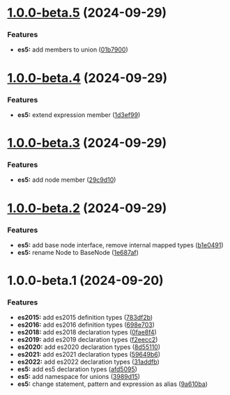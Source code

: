 # [1.0.0-beta.5](https://github.com/TomokiMiyauci/estree/compare/1.0.0-beta.4...1.0.0-beta.5) (2024-09-29)


### Features

* **es5:** add members to union ([01b7900](https://github.com/TomokiMiyauci/estree/commit/01b7900e77a4b8b5fc2e08c48f8d5e64b508a783))

# [1.0.0-beta.4](https://github.com/TomokiMiyauci/estree/compare/1.0.0-beta.3...1.0.0-beta.4) (2024-09-29)


### Features

* **es5:** extend expression member ([1d3ef99](https://github.com/TomokiMiyauci/estree/commit/1d3ef99206d23ddd8144f100d10e7d9c1a591433))

# [1.0.0-beta.3](https://github.com/TomokiMiyauci/estree/compare/1.0.0-beta.2...1.0.0-beta.3) (2024-09-29)


### Features

* **es5:** add node member ([29c9d10](https://github.com/TomokiMiyauci/estree/commit/29c9d10ad4e8429bbc2186d405fb8cf60688e94a))

# [1.0.0-beta.2](https://github.com/TomokiMiyauci/estree/compare/1.0.0-beta.1...1.0.0-beta.2) (2024-09-29)


### Features

* **es5:** add base node interface, remove internal mapped types ([b1e0491](https://github.com/TomokiMiyauci/estree/commit/b1e04916963995ec3a0451a2775cab37722945be))
* **es5:** rename Node to BaseNode ([1e687af](https://github.com/TomokiMiyauci/estree/commit/1e687afb77cf52bb3f16027dc6fe9768c24df29f))

# 1.0.0-beta.1 (2024-09-20)


### Features

* **es2015:** add es2015 definition types ([783df2b](https://github.com/TomokiMiyauci/estree/commit/783df2be7e412b87da39dfc659c7ece78e7fc0d1))
* **es2016:** add es2016 definition types ([698e703](https://github.com/TomokiMiyauci/estree/commit/698e703dadf4c0cce153a89b07b9144424c0abf1))
* **es2018:** add es2018 declaration types ([0fae8f4](https://github.com/TomokiMiyauci/estree/commit/0fae8f4daa82354ebd03fc2afd533db7274f5290))
* **es2019:** add es2019 declaration types ([f2eecc2](https://github.com/TomokiMiyauci/estree/commit/f2eecc20e184c92a449fd872657121ac1485a4cd))
* **es2020:** add es2020 declaration types ([8d55110](https://github.com/TomokiMiyauci/estree/commit/8d551108209db4e801c20cd4f483302d5fe5e9b4))
* **es2021:** add es2021 declaration types ([59649b6](https://github.com/TomokiMiyauci/estree/commit/59649b6a764737989ec09a30bcb9711f20dfcffc))
* **es2022:** add es2022 declaration types ([31addfb](https://github.com/TomokiMiyauci/estree/commit/31addfbb759595c9253a21d0b188356d6d047e7f))
* **es5:** add es5 declaration types ([afd5095](https://github.com/TomokiMiyauci/estree/commit/afd509562eecd77ce1fddba8cdb1038cbc2ee4bf))
* **es5:** add namespace for unions ([3989d15](https://github.com/TomokiMiyauci/estree/commit/3989d15b3abe6399053c4eb1914777e21c22f0d2))
* **es5:** change statement, pattern and expression as alias ([9a610ba](https://github.com/TomokiMiyauci/estree/commit/9a610bad937339958c56034781e84c9a143da919))
